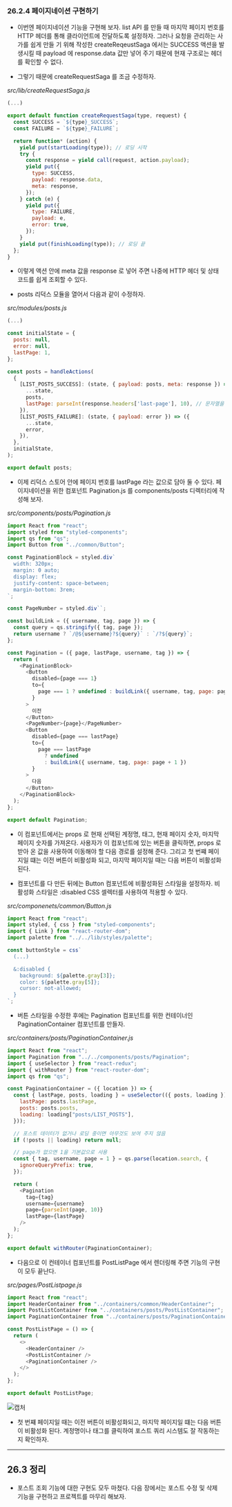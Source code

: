 ### 26.2.4 페이지네이션 구현하기

- 이번엔 페이지네이션 기능을 구현해 보자. list API 를 만들 때 마지막 페이지 번호를 HTTP 헤더를 통해 클라이언트에 전달하도록 설정하자. 그러나 요청을 관리하는 사가를 쉽게 만들 기 위해 작성한 createReqeustSaga 에서는 SUCCESS 액션을 발생시킬 때 payload 에 response.data 값만 넣어 주기 때문에 현재 구조로는 헤더를 확인할 수 없다.

- 그렇기 때문에 createRequestSaga 를 조금 수정하자.

_src/lib/createRequestSaga.js_

```javascript
(...)

export default function createRequestSaga(type, request) {
  const SUCCESS = `${type}_SUCCESS`;
  const FAILURE = `${type}_FAILURE`;

  return function* (action) {
    yield put(startLoading(type)); // 로딩 시작
    try {
      const response = yield call(request, action.payload);
      yield put({
        type: SUCCESS,
        payload: response.data,
        meta: response,
      });
    } catch (e) {
      yield put({
        type: FAILURE,
        payload: e,
        error: true,
      });
    }
    yield put(finishLoading(type)); // 로딩 끝
  };
}
```

- 이렇게 액션 안에 meta 값을 response 로 넣어 주면 나중에 HTTP 헤더 및 상태 코드를 쉽게 조회할 수 있다.

- posts 리덕스 모듈을 열어서 다음과 같이 수정하자.

_src/modules/posts.js_

```javascript
(...)

const initialState = {
  posts: null,
  error: null,
  lastPage: 1,
};

const posts = handleActions(
  {
    [LIST_POSTS_SUCCESS]: (state, { payload: posts, meta: response }) => ({
      ...state,
      posts,
      lastPage: parseInt(response.headers['last-page'], 10), // 문자열을 숫자로 변환
    }),
    [LIST_POSTS_FAILURE]: (state, { payload: error }) => ({
      ...state,
      error,
    }),
  },
  initialState,
);

export default posts;
```

- 이제 리덕스 스토어 안에 페이지 번호를 lastPage 라는 값으로 담아 둘 수 있다. 페이지네이션을 위한 컴포넌트 Pagination.js 를 components/posts 디렉터리에 작성해 보자.

_src/components/posts/Pagination.js_

```javascript
import React from "react";
import styled from "styled-components";
import qs from "qs";
import Button from "../common/Button";

const PaginationBlock = styled.div`
  width: 320px;
  margin: 0 auto;
  display: flex;
  justify-content: space-between;
  margin-bottom: 3rem;
`;

const PageNumber = styled.div``;

const buildLink = ({ username, tag, page }) => {
  const query = qs.stringify({ tag, page });
  return username ? `/@${username}?${query}` : `/?${query}`;
};

const Pagination = ({ page, lastPage, username, tag }) => {
  return (
    <PaginationBlock>
      <Button
        disabled={page === 1}
        to={
          page === 1 ? undefined : buildLink({ username, tag, page: page - 1 })
        }
      >
        이전
      </Button>
      <PageNumber>{page}</PageNumber>
      <Button
        disabled={page === lastPage}
        to={
          page === lastPage
            ? undefined
            : buildLink({ username, tag, page: page + 1 })
        }
      >
        다음
      </Button>
    </PaginationBlock>
  );
};

export default Pagination;
```

- 이 컴포넌트에서는 props 로 현재 선택된 계정명, 태그, 현재 페이지 숫자, 마지막 페이지 숫자를 가져온다. 사용자가 이 컴포넌트에 있는 버튼을 클릭하면, props 로 받아 온 값을 사용하여 이동해야 할 다음 경로를 설정해 준다. 그리고 첫 번쨰 페이지일 떄는 이전 버튼이 비활성화 되고, 마지막 페이지일 때는 다음 버튼이 비활성화된다.

- 컴포넌트를 다 만든 뒤에는 Button 컴포넌트에 비활성화된 스타일을 설정하자. 비활성화 스타일은 :disabled CSS 셀렉터를 사용하여 적용할 수 있다.

_src/componenets/common/Button.js_

```javascript
import React from "react";
import styled, { css } from "styled-components";
import { Link } from "react-router-dom";
import palette from "../../lib/styles/palette";

const buttonStyle = css`
  (...)

  &:disabled {
    background: ${palette.gray[3]};
    color: ${palette.gray[5]};
    cursor: not-allowed;
  }
`;
```

- 버튼 스타일을 수정한 후에는 Pagination 컴포넌트를 위한 컨테이너인 PaginationContainer 컴포넌트를 만들자.

_src/containers/posts/PaginationContainer.js_

```javascript
import React from "react";
import Pagination from "../../components/posts/Pagination";
import { useSelector } from "react-redux";
import { withRouter } from "react-router-dom";
import qs from "qs";

const PaginationContainer = ({ location }) => {
  const { lastPage, posts, loading } = useSelector(({ posts, loading }) => ({
    lastPage: posts.lastPage,
    posts: posts.posts,
    loading: loading["posts/LIST_POSTS"],
  }));

  // 포스트 데이터가 없거나 로딩 중이면 아무것도 보여 주지 않음
  if (!posts || loading) return null;

  // page가 없으면 1을 기본값으로 사용
  const { tag, username, page = 1 } = qs.parse(location.search, {
    ignoreQueryPrefix: true,
  });

  return (
    <Pagination
      tag={tag}
      username={username}
      page={parseInt(page, 10)}
      lastPage={lastPage}
    />
  );
};

export default withRouter(PaginationContainer);
```

- 다음으로 이 컨테이너 컴포넌트를 PostListPage 에서 렌더링해 주면 기능의 구현이 모두 끝난다.

_src/pages/PostListpage.js_

```javascript
import React from "react";
import HeaderContainer from "../containers/common/HeaderContainer";
import PostListContainer from "../containers/posts/PostListContainer";
import PaginationContainer from "../containers/posts/PaginationContainer";

const PostListPage = () => {
  return (
    <>
      <HeaderContainer />
      <PostListContainer />
      <PaginationContainer />
    </>
  );
};

export default PostListPage;
```

![캡처](https://user-images.githubusercontent.com/50399804/112602184-b4685480-8e56-11eb-9120-75f927067772.JPG)

- 첫 번쨰 페이지일 때는 이전 버튼이 비활성화되고, 마지막 페이지일 떄는 다음 버튼이 비활성화 된다. 계정명이나 태그를 클릭하여 포스트 쿼리 시스템도 잘 작동하는지 확인하자.

---

## 26.3 정리

- 포스트 조회 기능에 대한 구현도 모두 마쳤다. 다음 장에서는 포스트 수정 및 삭제 기능을 구현하고 프로젝트를 마무리 해보자.
